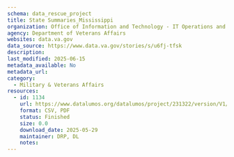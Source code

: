 ```yaml
---
schema: data_rescue_project 
title: State Summaries_Mississippi
organization: Office of Information and Technology - IT Operations and Services (ITOPS)
agency: Department of Veterans Affairs
websites: data.va.gov
data_source: https://www.data.va.gov/stories/s/u6fj-tfsk
description: 
last_modified: 2025-06-15
metadata_available: No
metadata_url: 
category:
  - Military & Veterans Affairs 
resources:
  - id: 1134
    url: https://www.datalumos.org/datalumos/project/231322/version/V1/view
    format: CSV, PDF
    status: Finished
    size: 0.0
    download_date: 2025-05-29
    maintainer: DRP, DL
    notes: 
---
```

